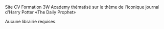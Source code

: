 Site CV Formation 3W Academy thématisé sur le thème de l'iconique journal d'Harry Potter «The Daily Prophet»

Aucune librairie requises